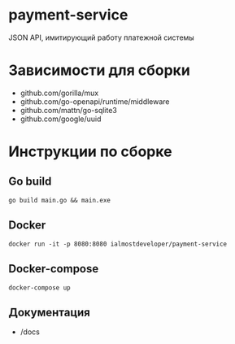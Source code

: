 # payment-service

JSON API, имитирующий работу платежной системы

# Зависимости для сборки
- github.com/gorilla/mux
- github.com/go-openapi/runtime/middleware
- github.com/mattn/go-sqlite3
- github.com/google/uuid
# Инструкции по сборке
## Go build
```go build main.go && main.exe```
## Docker
```docker run -it -p 8080:8080 ialmostdeveloper/payment-service```
## Docker-compose
```docker-compose up```

## Документация
- /docs

